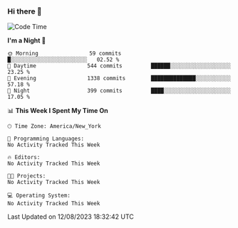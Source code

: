 ### Hi there 👋

<!--START_SECTION:waka-->
![Code Time](http://img.shields.io/badge/Code%20Time-22%20hrs%2053%20mins-blue)

**I'm a Night 🦉** 

```text
🌞 Morning                59 commits          █░░░░░░░░░░░░░░░░░░░░░░░░   02.52 % 
🌆 Daytime                544 commits         ██████░░░░░░░░░░░░░░░░░░░   23.25 % 
🌃 Evening                1338 commits        ██████████████░░░░░░░░░░░   57.18 % 
🌙 Night                  399 commits         ████░░░░░░░░░░░░░░░░░░░░░   17.05 % 
```


📊 **This Week I Spent My Time On** 

```text
🕑︎ Time Zone: America/New_York

💬 Programming Languages: 
No Activity Tracked This Week

🔥 Editors: 
No Activity Tracked This Week

🐱‍💻 Projects: 
No Activity Tracked This Week

💻 Operating System: 
No Activity Tracked This Week
```


 Last Updated on 12/08/2023 18:32:42 UTC
<!--END_SECTION:waka-->
<!--
**the-beef-calculator/the-beef-calculator** is a ✨ _special_ ✨ repository because its `README.md` (this file) appears on your GitHub profile.

Here are some ideas to get you started:

- 🔭 I’m currently working on ...
- 🌱 I’m currently learning ...
- 👯 I’m looking to collaborate on ...
- 🤔 I’m looking for help with ...
- 💬 Ask me about ...
- 📫 How to reach me: ...
- 😄 Pronouns: ...
- ⚡ Fun fact: ...
-->
